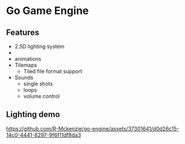 # Go Game Engine

## Features
* 2.5D lighting system
 * 
* animations
* Tilemaps
  * Tiled file format support
* Sounds
  * single shots
  * loops
  * volume control

## Lighting demo
https://github.com/R-Mckenzie/go-engine/assets/37301641/d0d26c15-14c0-4441-8297-9f6f11df8da3

